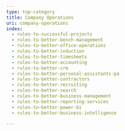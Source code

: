 ```yaml
---
type: top-category
title: Company Operations
uri: company-operations
index:
  - rules-to-successful-projects
  - rules-to-better-bench-management
  - rules-to-better-office-operations
  - rules-to-better-induction
  - rules-to-better-timesheets
  - rules-to-better-accounting
  - rules-to-better-crm
  - rules-to-better-personal-assistants-pa
  - rules-to-better-contractors
  - rules-to-better-recruiting
  - rules-to-better-search
  - rules-to-better-business-management
  - rules-to-better-reporting-services
  - rules-to-better-power-bi
  - rules-to-better-business-intelligence

---
```

